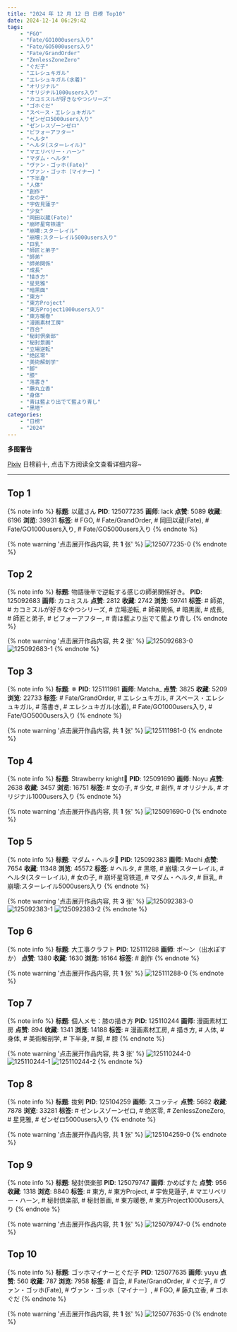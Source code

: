 ```yaml
---
title: "2024 年 12 月 12 日 日榜 Top10"
date: 2024-12-14 06:29:42
tags:
    - "FGO"
    - "Fate/GO1000users入り"
    - "Fate/GO5000users入り"
    - "Fate/GrandOrder"
    - "ZenlessZoneZero"
    - "ぐだ子"
    - "エレシュキガル"
    - "エレシュキガル(水着)"
    - "オリジナル"
    - "オリジナル1000users入り"
    - "カコミスルが好きなやつシリーズ"
    - "ゴホぐだ"
    - "スペース・エレシュキガル"
    - "ゼンゼロ5000users入り"
    - "ゼンレスゾーンゼロ"
    - "ビフォーアフター"
    - "ヘルタ"
    - "ヘルタ(スターレイル)"
    - "マエリベリー・ハーン"
    - "マダム・ヘルタ"
    - "ヴァン・ゴッホ(Fate)"
    - "ヴァン・ゴッホ〔マイナー〕"
    - "下半身"
    - "人体"
    - "創作"
    - "女の子"
    - "宇佐見蓮子"
    - "少女"
    - "岡田以蔵(Fate)"
    - "崩坏星穹铁道"
    - "崩壊:スターレイル"
    - "崩壊:スターレイル5000users入り"
    - "巨乳"
    - "師匠と弟子"
    - "師弟"
    - "師弟関係"
    - "成長"
    - "描き方"
    - "星見雅"
    - "暗黒面"
    - "東方"
    - "東方Project"
    - "東方Project1000users入り"
    - "東方暖巻"
    - "漫画素材工房"
    - "百合"
    - "秘封倶楽部"
    - "秘封景画"
    - "立場逆転"
    - "绝区零"
    - "美術解剖学"
    - "脚"
    - "膝"
    - "落書き"
    - "藤丸立香"
    - "身体"
    - "青は藍より出でて藍より青し"
    - "黑塔"
categories:
    - "日榜"
    - "2024"
---
```


<i class="fa fa-triangle-exclamation"></i>**多图警告**<i class="fa fa-triangle-exclamation"></i>

[Pixiv](https://www.pixiv.net/) 日榜前十, 点击下方阅读全文查看详细内容~

<!-- more -->

---

## Top 1

{% note info %}
**标题**: 以蔵さん
**PID**: 125077235 **画师**: lack
**点赞**: 5089 **收藏**: 6196 **浏览**: 39931
**标签**: # FGO, # Fate/GrandOrder, # 岡田以蔵(Fate), # Fate/GO1000users入り, # Fate/GO5000users入り
{% endnote %}

{% note warning '点击展开作品内容, 共 **1** 张' %}
![125077235-0](https://i.pixiv.re/img-original/img/2024/12/11/00/00/27/125077235_p0.jpg)
{% endnote %}

## Top 2

{% note info %}
**标题**: 物語後半で逆転する感じの師弟関係好き。
**PID**: 125092683 **画师**: カコミスル
**点赞**: 2812 **收藏**: 2742 **浏览**: 59741
**标签**: # 師弟, # カコミスルが好きなやつシリーズ, # 立場逆転, # 師弟関係, # 暗黒面, # 成長, # 師匠と弟子, # ビフォーアフター, # 青は藍より出でて藍より青し
{% endnote %}

{% note warning '点击展开作品内容, 共 **2** 张' %}
![125092683-0](https://i.pixiv.re/img-original/img/2024/12/11/17/36/00/125092683_p0.jpg)
![125092683-1](https://i.pixiv.re/img-original/img/2024/12/11/17/36/00/125092683_p1.jpg)
{% endnote %}

## Top 3

{% note info %}
**标题**: ✵
**PID**: 125111981 **画师**: Matcha_
**点赞**: 3825 **收藏**: 5209 **浏览**: 22733
**标签**: # Fate/GrandOrder, # エレシュキガル, # スペース・エレシュキガル, # 落書き, # エレシュキガル(水着), # Fate/GO1000users入り, # Fate/GO5000users入り
{% endnote %}

{% note warning '点击展开作品内容, 共 **1** 张' %}
![125111981-0](https://i.pixiv.re/img-original/img/2024/12/12/08/30/01/125111981_p0.jpg)
{% endnote %}

## Top 4

{% note info %}
**标题**: Strawberry knight🍰
**PID**: 125091690 **画师**: Noyu
**点赞**: 2638 **收藏**: 3457 **浏览**: 16751
**标签**: # 女の子, # 少女, # 創作, # オリジナル, # オリジナル1000users入り
{% endnote %}

{% note warning '点击展开作品内容, 共 **1** 张' %}
![125091690-0](https://i.pixiv.re/img-original/img/2024/12/11/16/43/16/125091690_p0.jpg)
{% endnote %}

## Top 5

{% note info %}
**标题**: マダム・ヘルタ💜
**PID**: 125092383 **画师**: Machi
**点赞**: 7654 **收藏**: 11348 **浏览**: 45572
**标签**: # ヘルタ, # 黑塔, # 崩壊:スターレイル, # ヘルタ(スターレイル), # 女の子, # 崩坏星穹铁道, # マダム・ヘルタ, # 巨乳, # 崩壊:スターレイル5000users入り
{% endnote %}

{% note warning '点击展开作品内容, 共 **3** 张' %}
![125092383-0](https://i.pixiv.re/img-original/img/2024/12/11/17/19/07/125092383_p0.jpg)
![125092383-1](https://i.pixiv.re/img-original/img/2024/12/11/17/19/07/125092383_p1.jpg)
![125092383-2](https://i.pixiv.re/img-original/img/2024/12/11/17/19/07/125092383_p2.jpg)
{% endnote %}

## Top 6

{% note info %}
**标题**: 大工事クラフト
**PID**: 125111288 **画师**: ポ～ン（出水ぽすか）
**点赞**: 1380 **收藏**: 1630 **浏览**: 16164
**标签**: # 創作
{% endnote %}

{% note warning '点击展开作品内容, 共 **1** 张' %}
![125111288-0](https://i.pixiv.re/img-original/img/2024/12/12/07/30/01/125111288_p0.jpg)
{% endnote %}

## Top 7

{% note info %}
**标题**: 個人メモ：膝の描き方
**PID**: 125110244 **画师**: 漫画素材工房
**点赞**: 894 **收藏**: 1341 **浏览**: 14188
**标签**: # 漫画素材工房, # 描き方, # 人体, # 身体, # 美術解剖学, # 下半身, # 脚, # 膝
{% endnote %}

{% note warning '点击展开作品内容, 共 **3** 张' %}
![125110244-0](https://i.pixiv.re/img-original/img/2024/12/12/06/00/05/125110244_p0.jpg)
![125110244-1](https://i.pixiv.re/img-original/img/2024/12/12/06/00/05/125110244_p1.jpg)
![125110244-2](https://i.pixiv.re/img-original/img/2024/12/12/06/00/05/125110244_p2.jpg)
{% endnote %}

## Top 8

{% note info %}
**标题**: 抜剣
**PID**: 125104259 **画师**: スコッティ
**点赞**: 5682 **收藏**: 7878 **浏览**: 33281
**标签**: # ゼンレスゾーンゼロ, # 绝区零, # ZenlessZoneZero, # 星見雅, # ゼンゼロ5000users入り
{% endnote %}

{% note warning '点击展开作品内容, 共 **1** 张' %}
![125104259-0](https://i.pixiv.re/img-original/img/2024/12/12/00/00/19/125104259_p0.jpg)
{% endnote %}

## Top 9

{% note info %}
**标题**: 秘封倶楽部
**PID**: 125079747 **画师**: かめぱすた
**点赞**: 956 **收藏**: 1318 **浏览**: 8840
**标签**: # 東方, # 東方Project, # 宇佐見蓮子, # マエリベリー・ハーン, # 秘封倶楽部, # 秘封景画, # 東方暖巻, # 東方Project1000users入り
{% endnote %}

{% note warning '点击展开作品内容, 共 **1** 张' %}
![125079747-0](https://i.pixiv.re/img-original/img/2024/12/11/01/21/19/125079747_p0.jpg)
{% endnote %}

## Top 10

{% note info %}
**标题**: ゴッホマイナーとぐだ子
**PID**: 125077635 **画师**: yuyu
**点赞**: 560 **收藏**: 787 **浏览**: 7958
**标签**: # 百合, # Fate/GrandOrder, # ぐだ子, # ヴァン・ゴッホ(Fate), # ヴァン・ゴッホ〔マイナー〕, # FGO, # 藤丸立香, # ゴホぐだ
{% endnote %}

{% note warning '点击展开作品内容, 共 **1** 张' %}
![125077635-0](https://i.pixiv.re/img-original/img/2024/12/11/00/05/34/125077635_p0.jpg)
{% endnote %}

